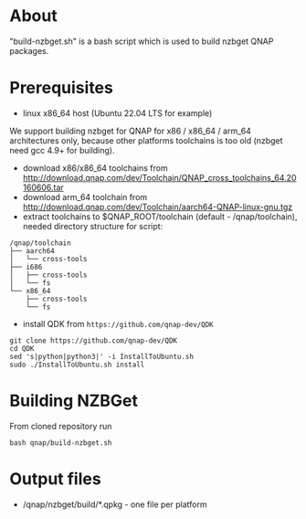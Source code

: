 # About

"build-nzbget.sh" is a bash script which is used to build nzbget QNAP packages.


# Prerequisites

- linux x86_64 host (Ubuntu 22.04 LTS for example)

We support building nzbget for QNAP for x86 / x86_64 / arm_64 architectures only, because other platforms toolchains is too old (nzbget need gcc 4.9+ for building).

- download x86/x86_64 toolchains from http://download.qnap.com/dev/Toolchain/QNAP_cross_toolchains_64.20160606.tar
- download arm_64 toolchain from http://download.qnap.com/dev/Toolchain/aarch64-QNAP-linux-gnu.tgz
- extract toolchains to $QNAP_ROOT/toolchain (default - /qnap/toolchain), needed directory structure for script:
```
/qnap/toolchain
├── aarch64
│   └── cross-tools
├── i686
│   ├── cross-tools
│   └── fs
└── x86_64
    ├── cross-tools
    └── fs
```
- install QDK from `https://github.com/qnap-dev/QDK`
```
git clone https://github.com/qnap-dev/QDK
cd QDK
sed 's|python|python3|' -i InstallToUbuntu.sh
sudo ./InstallToUbuntu.sh install
```

# Building NZBGet

From cloned repository run
```
bash qnap/build-nzbget.sh
```

# Output files

- /qnap/nzbget/build/*.qpkg - one file per platform

